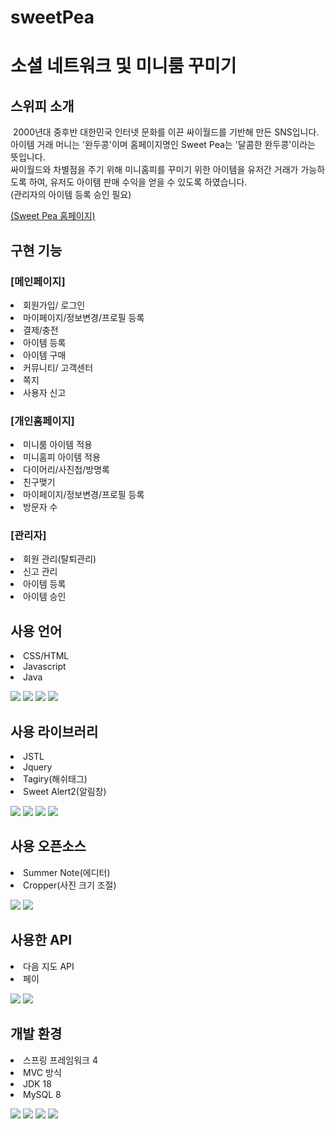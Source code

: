 # sweetPea
<h1>소셜 네트워크 및 미니룸 꾸미기</h1>

<h2>스위피 소개</h2>
<p>&nbsp;2000년대 중후반 대한민국 인터넷 문화를 이끈 싸이월드를 기반해 만든 SNS입니다.<br>
아이템 거래 머니는 '완두콩'이며 홈페이지명인 Sweet Pea는 '달콤한 완두콩'이라는 뜻입니다.<br>
싸이월드와 차별점을 주기 위해 미니홈피를 꾸미기 위한 아이템을 유저간 거래가 가능하도록 하여, 유저도 아이템 판매 수익을 얻을 수 있도록 하였습니다.<br> (관리자의 아이템 등록 승인 필요)</p>
<a href="http://jjezen.cafe24.com/sweetPea/">(Sweet Pea 홈페이지)</a>

<h2>구현 기능</h2>
<h3>[메인페이지]</h3>
<li>회원가입/ 로그인</li>
<li>마이페이지/정보변경/프로필 등록</li>
<li>결제/충전</li>
<li>아이템 등록</li>
<li>아이템 구매</li>
<li>커뮤니티/ 고객센터</li>
<li>쪽지</li>
<li>사용자 신고</li>

<h3>[개인홈페이지]</h3>
<li>미니룸 아이템 적용</li>
<li>미니홈피 아이템 적용</li>
<li>다이어리/사진첩/방명록</li>
<li>친구맺기</li>
<li>마이페이지/정보변경/프로필 등록</li>
<li>방문자 수 </li>

<h3>[관리자]</h3>
<li>회원 관리(탈퇴관리)</li>
<li>신고 관리</li>
<li>아이템 등록</li>
<li>아이템 승인</li>


<h2>사용 언어</h2>
<li>CSS/HTML</li>
<li>Javascript</li>
<li>Java</li>
<p>
  <img src="https://img.shields.io/badge/CSS3-yellow?style=flat&logo=CSS3&logoColor=white"/>
  <img src="https://img.shields.io/badge/HTML5-green?style=flat&logo=HTML5&logoColor=white"/>
  <img src="https://img.shields.io/badge/JavaScript-F05138?style=flat&logo=JavaScript&logoColor=white"/>
  <img src="https://img.shields.io/badge/Java-blue?style=flat&logo=Java&logoColor=white"/>
</p>

<h2>사용 라이브러리</h2>
<li>JSTL</li>
<li>Jquery</li>
<li>Tagiry(해쉬태그)</li>
<li>Sweet Alert2(알림창)</li>
<p>
  <img src="https://img.shields.io/badge/JSTL-red?style=flat&logo=JSTL&logoColor=white"/>
  <img src="https://img.shields.io/badge/Jquery-blue?style=flat&logo=Jquery&logoColor=white"/>
  <img src="https://img.shields.io/badge/Tagiry-green?style=flat&logo=Tagiry&logoColor=white"/>
  <img src="https://img.shields.io/badge/SweetAlert2-skyblue?style=flat&logo=Sweet Alert2&logoColor=white"/>
</p>

<h2>사용 오픈소스</h2>
<li>Summer Note(에디터)</li>
<li>Cropper(사진 크기 조절)</li>
<p>
  <img src="https://img.shields.io/badge/SummerNote-blue?style=flat&logo=SummerNote&logoColor=white"/>
  <img src="https://img.shields.io/badge/Cropper-green?style=flat&logo=Cropper&logoColor=white"/>
</p>

<h2>사용한 API</h2>
<li>다음 지도 API</li>
<li>페이</li>
<p>
  <img src="https://img.shields.io/badge/Map-red?style=flat&logo=Map&logoColor=white"/>
  <img src="https://img.shields.io/badge/Pay-blue?style=flat&logo=Pay&logoColor=white"/>
</p>

<h2>개발 환경</h2>
<li>스프링 프레임워크 4</li>
<li>MVC 방식</li>
<li>JDK 18</li>
<li>MySQL 8</li>
<p>
  <img src="https://img.shields.io/badge/Spring-green?style=flat&logo=Spring&logoColor=white"/>
  <img src="https://img.shields.io/badge/MVC-yellow?style=flat&logo=MVC&logoColor=white"/>
  <img src="https://img.shields.io/badge/JDK-red?style=flat&logo=JDK&logoColor=white"/>
  <img src="https://img.shields.io/badge/MySQL-blue?style=flat&logo=MySQL&logoColor=white"/>
</p>
